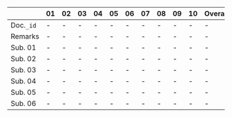 |         | 01      | 02       | 03        | 04        | 05        | 06        | 07        | 08        | 09        | 10        | Overall   |
|---------|---------|---------|---------|---------|---------|---------|---------|---------|---------|---------|---------|
| Doc.`_id`| - |  - | - |  - | - |  - | - |  - | - |  - | - |
| Remarks |  - |  - | - |  - | - |  - | - |  - | - |  - | - |
| Sub. 01 |  - |  - | - |  - | - |  - | - |  - | - |  - | - |
| Sub. 02 | - |  - | - |  - | - |  - | - |  - | - |  - | - |
| Sub. 03 | - |  - | - |  - | - |  - | - |  - | - |  - | - |
| Sub. 04 | - |  - | - |  - | - |  - | - |  - | - |  - | - |
| Sub. 05 | - |  - | - |  - | - |  - | - |  - | - |  - | - |
| Sub. 06 | - |  - | - |  - | - |  - | - |  - | - |  - | - |
